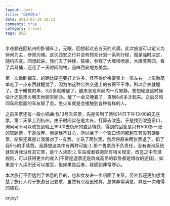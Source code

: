 ```yaml
---
layout: post
title: "回家路上"
date: 2013-03-19 18:13
comments: true
category: travel 
tags: 西安
---
```


半夜躺在回杭州的卧铺车上，无眠。回想起过去五天的点滴，此次旅游可以定义为休闲为主，参观为辅。这次西安之行并没有预先计划一系列行程，而是临时决定，随机应变。回想起来，我们去了钟楼，鼓楼，参观了大雁塔喷泉，大唐芙蓉园，看了兵马俑，还花了一天时间购物，品味西安地方美食。

第一次做卧铺车，的确比硬座要好上许多，怪不得价格要贵上一倍左右。上车后简单吃了一点东西就睡觉了，因为怕这种公共交通上的被褥不干净，所以合衣就睡了。由于睡觉的早，3点多就睡醒了，醒来发现车厢内一片安静。想想硬座这时候估计还是热火朝天地聊天呢😊。醒了一会又睡着了，直到8点多才起来。之后又和同车厢里面的车友聊了会。坐火车就是会接触到各种各样的人。

之前买票还有一段小插曲∶我13号去买票，先是买到了两张14日下午13:00的无座票，第二天早上到杭州。由于时间实在是太长，打算去改签。于是找到改签窗口，询问可不可以改签到晚上19:00去杭州的直达特快，得到的回答是只有500多一张的软卧票，于是放弃。但是我不甘心，所以换了一个窗口询问那趟车有没有硬卧票，结果还真是让我猜对了--有票。立马了两张票，然后将原来两张票退了，扣了我5％的手续费。我猜想这其中有两种可能:⒈那个售票员不负责任，没有查询系统就告诉我没有其它票，是个人渎职;⒉车站或者铁道部有相关规定，改签之中有潜规则，可以获得更大的收入(不管是退票还是改成高昂的软卧都是增收的途径)。如果是个人渎职还可以接受，但如果是后者，我感到非常寒心。

本次旅行不但达到了休息的目的，也和女友进一步巩固了关系，另外我还更加想清楚了旅行人对于旅游日记要求，虽然有点超出预算，总体非常满意，算是一次难得的旅程。

enjoy!
